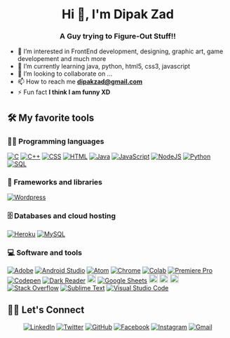 <!-- 👋 Hi, I’m @Dipak-Zad
<!-- instagram - @dipak_zad, Twitter - Dipak Dasharath Zad, FaceBook - Dipak Zad etc-->


<h1 align="center">Hi 👋, I'm Dipak Zad</h1>
<h3 align="center">A Guy trying to Figure-Out Stuff!!</h3>


- 👀 I’m interested in FrontEnd development, designing, graphic art, game developement and much more
- 🌱 I’m currently learning java, python, html5, css3, javascript
- 💞️ I’m looking to collaborate on ...
- 📫 How to reach me **dipakzad@gmail.com**
- ⚡ Fun fact **I think I am funny XD**

## 🛠️ My favorite tools

### 👨‍💻 Programming languages

<p>
    <a href="https://github.com/search?q=user%3ADenverCoder1+is%3Arepo+language%3Ac"><img alt="C" src="https://img.shields.io/badge/C%20-%232370ED.svg?logo=c&logoColor=white"></a>
    <a href="https://github.com/search?q=user%3ADenverCoder1+is%3Arepo+language%3Acpp"><img alt="C++" src="https://img.shields.io/badge/C++%20-%2300599C.svg?logo=c%2B%2B&logoColor=white"></a>
    <a href="https://github.com/search?q=user%3ADenverCoder1+is%3Arepo+language%3Acss"><img alt="CSS" src="https://img.shields.io/badge/CSS%20-%231572B6.svg?logo=css3&logoColor=white"></a>
    <a href="https://github.com/search?q=user%3ADenverCoder1+is%3Arepo+language%3Ahtml"><img alt="HTML" src="https://img.shields.io/badge/HTML%20-%23E34F26.svg?logo=html5&logoColor=white"></a>
    <a href="https://github.com/search?q=user%3ADenverCoder1+is%3Arepo+language%3Ajava"><img alt="Java" src="https://img.shields.io/badge/Java-%23007396.svg?logo=java&logoColor=white"></a>
    <a href="https://github.com/search?q=user%3ADenverCoder1+is%3Arepo+language%3Ajavascript"><img alt="JavaScript" src="https://img.shields.io/badge/JavaScript%20-%23F7DF1E.svg?logo=javascript&logoColor=black"></a>
    <a href="https://github.com/search?q=user%3ADenverCoder1+is%3Arepo+language%3Ajavascript"><img alt="NodeJS" src="https://img.shields.io/badge/Node.js%20-%2343853D.svg?logo=node.js&logoColor=white"></a>
    <!--<a href="https://github.com/search?q=user%3ADenverCoder1+is%3Arepo+language%3Aphp"><img alt="PHP" src="https://img.shields.io/badge/PHP-%23777BB4.svg?logo=php&logoColor=white"></a>-->
    <a href="https://github.com/search?q=user%3ADenverCoder1+is%3Arepo+language%3Apython"><img alt="Python" src="https://img.shields.io/badge/Python%20-%2314354C.svg?logo=python&logoColor=white"></a>
    <a href="https://github.com/search?q=user%3ADenverCoder1+is%3Arepo+language%3Asql"><img alt="SQL" src="https://img.shields.io/badge/SQL%20-%23025E8C.svg?logo=amazon-dynamodb&logoColor=white"></a>

### 🧰 Frameworks and libraries

<p>
    <!--<a href="#"><img alt="Arduino" src="https://img.shields.io/badge/-Arduino-00979D?logo=Arduino&logoColor=white"></a>
    <a href="#"><img alt="Keras" src="https://img.shields.io/badge/Keras%20-%23D00000.svg?logo=Keras&logoColor=white"></a>
    <a href="#"><img alt="NumPy" src="https://img.shields.io/badge/Numpy%20-%23013243.svg?logo=numpy&logoColor=white"></a>
    <a href="#"><img alt="Pandas" src="https://img.shields.io/badge/Pandas%20-%23150458.svg?logo=pandas&logoColor=white"></a>
    <a href="#"><img alt="React" src="https://img.shields.io/badge/React%20-%2320232a.svg?logo=react&logoColor=%2361DAFB"></a>
    <a href="#"><img alt="TensorFlow" src="https://img.shields.io/badge/TensorFlow%20-%23FF6F00.svg?logo=TensorFlow&logoColor=white"></a>-->
    <a href="#"><img alt="Wordpress" src="https://img.shields.io/badge/Wordpress-21759B?logo=wordpress&logoColor=white"></a>
</p>

### 🗄️ Databases and cloud hosting

<p>
    <!--<a href="#"><img alt="GitHub Pages" src="https://img.shields.io/badge/GitHub%20Pages-%23327FC7.svg?logo=github&logoColor=white"></a>-->
    <a href="#"><img alt="Heroku" src="https://img.shields.io/badge/Heroku%20-%23430098.svg?logo=heroku&logoColor=white"></a>
    <!--<a href="#"><img alt="MongoDB" src ="https://img.shields.io/badge/MongoDB-%234ea94b.svg?logo=mongodb&logoColor=white"></a>-->
    <a href="#"><img alt="MySQL" src="https://img.shields.io/badge/MySQL-%2300f.svg?logo=mysql&logoColor=white"></a>
    <!--<a href="#"><img alt="Firebase" src ="https://img.shields.io/badge/Firebase-%23316192.svg?logo=firebase&logoColor=white"></a>-->
</p>

### 💻 Software and tools

<p>
    <a href="#"><img alt="Adobe" src="https://img.shields.io/badge/Adobe%20-%23FF0000.svg?logo=adobe&logoColor=white"></a>
    <a href="#"><img alt="Android Studio" src="https://img.shields.io/badge/Android%20Studio-008678.svg?logo=android-studio&logoColor=white"></a>
    <a href="#"><img alt="Atom" src="https://img.shields.io/badge/Atom-3DDC84?logo=atom&logoColor=white"></a>
    <a href="#"><img alt="Chrome" src="https://img.shields.io/badge/Chrome-3DDC84?logo=google-chrome&logoColor=white"></a>
    <a href="#"><img alt="Colab" src="https://img.shields.io/badge/Colab-00b56a.svg?logo=google-colab&logoColor=white"></a>
    <a href="#"><img alt="Premiere Pro" src="https://img.shields.io/badge/adobepremierepro-FB542B?logo=adobepremierepro&logoColor=white"></a>
    <a href="#"><img alt="Codepen" src="https://img.shields.io/badge/Codepen-000000.svg?logo=codepen&logoColor=white"></a>
    <a href="#"><img alt="Dark Reader" src="https://img.shields.io/badge/-Dark%20Reader-141E24?logo=dark-reader&logoColor=white"></a>
    <a href="#"><img alt="FreeCodeCamp" src="https://img.shields.io/badge/Freecodecamp-%23123.svg?&style=for-the-badge&logo=freecodecamp&logoColor=green"/ height="20px"></a>
    <a href="#"><img alt="Google Sheets" src="https://img.shields.io/badge/Google%20Sheets%20-%2334A853.svg?logo=google%20sheets&logoColor=white"></a>
    <a href="#"><img alt="IntelliJ IDEA" src="https://img.shields.io/badge/IntelliJIDEA-000000.svg?style=for-the-badge&logo=intellij-idea&logoColor=white"/ height="20px"></a>
    <a href="#"><img alt="Adobe Photoshop" src="https://img.shields.io/badge/adobephotoshop-%2331A8FF.svg?style=for-the-badge&logo=adobephotoshop&logoColor=white"/ height="20px"></a>
    <a href="#"><img alt="Adobe Illustrator" src="https://img.shields.io/badge/adobeillustrator-%23FF9A00.svg?style=for-the-badge&logo=adobeillustrator&logoColor=white"/ height="20px" border-radius="4px"></a>
    <a href="#"><img alt="Stack Overflow" src="https://img.shields.io/badge/-Stack%20Overflow-FE7A16?logo=stack-overflow&logoColor=white"></a>
    <a href="#"><img alt="Sublime Text" src="https://img.shields.io/badge/-Sublime%20Text-302E31?logo=sublime-text&logoColor=white"></a>
    <a href="#"><img alt="Visual Studio Code" src="https://img.shields.io/badge/Visual%20Studio%20Code-0078d7.svg?logo=visual-studio-code&logoColor=white"></a>
</p>


<!--
## 📊 Github stats

<!-- https://github.com/anuraghazra/github-readme-stats 
<details> 
  <summary>💻 GitHub Profile Stats</summary>
  <br/>
    <a href="https://github.com/anuraghazra/github-readme-stats"><img alt="Yashita's Github Stats" src="https://github-readme-stats.vercel.app/api?username=dipakzad&show_icons=true&count_private=true&theme=react&hide_border=true&bg_color=1F222E&title_color=F85D7F&icon_color=F8D866" height="192px"/></a>
  <a href="https://github.com/anuraghazra/github-readme-stats"><img alt="Dipak's Top Languages" src="https://github-readme-stats.vercel.app/api/top-langs/?username=dipakzado&langs_count=8&layout=compact&theme=react&hide_border=true&bg_color=1F222E&title_color=F85D7F&icon_color=F8D866" height="192px"/></a>
  <br/>
  <b>Note:</b> Top languages is only a metric of the languages my public code consists of and doesn't reflect experience or skill level.
</details>
-->

<!--
<!-- https://github.com/ashutosh00710/github-readme-activity-graph 
<details>
  <summary>⚡ Recent GitHub Activity</summary>
  <br/>
   <a href="https://github.com/ashutosh00710/github-readme-activity-graph"><img alt="Dipak's Activity Graph" src="https://activity-graph.herokuapp.com/graph?username=dipakzad&custom_title=dipakzad's%20Contribution%20Graph&bg_color=1F222E&color=F8D866&line=F85D7F&point=FFFFFF&hide_border=true" /></a>
  <br/>
</details>
-->


<!-- https://github.com/sisodiya2421 -->

## 🙋‍♀️ Let's Connect
<p align="center">
	<a href="https://www.linkedin.com/in/dipak-zad-7129a2210/"><img src="https://img.icons8.com/bubbles/50/000000/linkedin.png" alt="LinkedIn"/></a>
	<a href="https://twitter.com/dipak_zad"><img src="https://img.icons8.com/bubbles/50/000000/twitter.png" alt="Twitter"/></a>
	<a href="https://github.com/Dipak-Zad"><img src="https://img.icons8.com/bubbles/50/000000/github.png" alt="GitHub"/></a>
	<a href="https://www.facebook.com/people/Dipak-Zad/100004676714446/"><img src="https://img.icons8.com/bubbles/50/000000/facebook-new.png" alt="Facebook"/></a>
	<a href="https://www.instagram.com/dipak_zad/"><img src="https://img.icons8.com/bubbles/50/000000/instagram.png" alt="Instagram"/></a>
	<a href="mailto:dipakzad@gmail.com"><img src="https://img.icons8.com/bubbles/50/000000/gmail.png" alt="Gmail"/></a>
</p>


<!--
<h3 align="left">Connect with me:</h3>
<p align="left">
<a href="https://twitter.com/dipak_zad" target="blank"><img align="center" src="https://cdn.jsdelivr.net/npm/simple-icons@3.0.1/icons/twitter.svg" alt="@dipak_zad" height="30" width="40" /></a>
<a href="https://www.linkedin.com/in/dipak-zad-7129a2210/" target="blank"><img align="center" src="https://cdn.jsdelivr.net/npm/simple-icons@3.0.1/icons/linkedin.svg" alt="Dipak Zad" height="30" width="40" /></a>
<a href="https://www.instagram.com/dipak_zad/" target="blank"><img align="center" src="https://cdn.jsdelivr.net/npm/simple-icons@3.0.1/icons/instagram.svg" alt="@dipak_zad" height="30" width="40" /></a>
<a href="https://www.youtube.com/channel/UCWSojeBq95wxdsdXtGwCgoA" target="blank"><img align="center" src="https://cdn.jsdelivr.net/npm/simple-icons@3.0.1/icons/youtube.svg" alt="Dipak Zad" height="30" width="40" /></a>
</p>
-->

<!--<p><img align="left" src="https://github-readme-stats.vercel.app/api/top-langs?username=khushboogoel01&show_icons=true&locale=en&layout=compact" alt="khushboogoel01" /></p>
<p>&nbsp;<img align="center" src="https://github-readme-stats.vercel.app/api?username=khushboogoel01&show_icons=true&locale=en" alt="khushboogoel01" /></p>-->
<!-- upper part should be editted dipak -->


<!---
Dipak-Zad/Dipak-Zad is a ✨ special ✨ repository because its `README.md` (this file) appears on your GitHub profile.
You can click the Preview link to take a look at your changes.
--->
